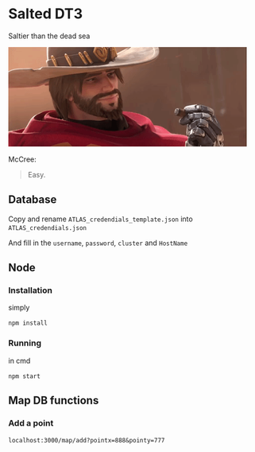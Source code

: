 # Salted DT3

Saltier than the dead sea

![til](./Resource/mccree.gif)

McCree:

> Easy.

## Database

Copy and rename `ATLAS_credendials_template.json` into `ATLAS_credendials.json`

And fill in the `username`, `password`, `cluster` and `HostName`

## Node

### Installation

simply

```
npm install
```

### Running

in cmd

```
npm start
```

## Map DB functions

### Add a point

```
localhost:3000/map/add?pointx=888&pointy=777
```

